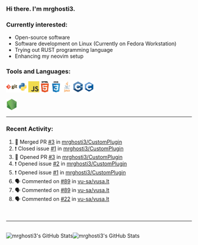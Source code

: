 ### Hi there. I'm mrghosti3.

### Currently interested:

- Open-source software
- Software development on Linux (Currently on Fedora Workstation)
- Trying out RUST programming language
- Enhancing my neovim setup

### Tools and Languages:

<img align="left" alt="Git" width="30px" src="https://raw.githubusercontent.com/github/explore/80688e429a7d4ef2fca1e82350fe8e3517d3494d/topics/git/git.png" />

<img align="left" alt="Python" width="30px" src="https://raw.githubusercontent.com/github/explore/80688e429a7d4ef2fca1e82350fe8e3517d3494d/topics/python/python.png" />

<img align="left" alt="JavaScript" width="30px" src="https://raw.githubusercontent.com/github/explore/80688e429a7d4ef2fca1e82350fe8e3517d3494d/topics/javascript/javascript.png" />

<img align="left" alt="HTML5" width="30px" src="https://raw.githubusercontent.com/github/explore/80688e429a7d4ef2fca1e82350fe8e3517d3494d/topics/html/html.png" />

<img align="left" alt="CSS3" width="30px" src="https://raw.githubusercontent.com/github/explore/80688e429a7d4ef2fca1e82350fe8e3517d3494d/topics/css/css.png" />

<img align="left" alt="Java" width="30px" src="https://raw.githubusercontent.com/github/explore/80688e429a7d4ef2fca1e82350fe8e3517d3494d/topics/java/java.png">

<img align="left" alt="C++" width="30px" src="https://raw.githubusercontent.com/github/explore/80688e429a7d4ef2fca1e82350fe8e3517d3494d/topics/cpp/cpp.png">

<img align="left" alt="C" width="30px" src="https://raw.githubusercontent.com/github/explore/80688e429a7d4ef2fca1e82350fe8e3517d3494d/topics/c/c.png">

<br /><br />

<img align="left" alt="Node.js" width="30px" src="https://raw.githubusercontent.com/github/explore/80688e429a7d4ef2fca1e82350fe8e3517d3494d/topics/nodejs/nodejs.png" />

<br /><br />

---

### Recent Activity:

<!--START_SECTION:activity-->
1. 🎉 Merged PR [#3](https://github.com/mrghosti3/CustomPlugin/pull/3) in [mrghosti3/CustomPlugin](https://github.com/mrghosti3/CustomPlugin)
2. ❗️ Closed issue [#1](https://github.com/mrghosti3/CustomPlugin/issues/1) in [mrghosti3/CustomPlugin](https://github.com/mrghosti3/CustomPlugin)
3. 💪 Opened PR [#3](https://github.com/mrghosti3/CustomPlugin/pull/3) in [mrghosti3/CustomPlugin](https://github.com/mrghosti3/CustomPlugin)
4. ❗️ Opened issue [#2](https://github.com/mrghosti3/CustomPlugin/issues/2) in [mrghosti3/CustomPlugin](https://github.com/mrghosti3/CustomPlugin)
5. ❗️ Opened issue [#1](https://github.com/mrghosti3/CustomPlugin/issues/1) in [mrghosti3/CustomPlugin](https://github.com/mrghosti3/CustomPlugin)
6. 🗣 Commented on [#89](https://github.com/vu-sa/vusa.lt/issues/89) in [vu-sa/vusa.lt](https://github.com/vu-sa/vusa.lt)
7. 🗣 Commented on [#89](https://github.com/vu-sa/vusa.lt/issues/89) in [vu-sa/vusa.lt](https://github.com/vu-sa/vusa.lt)
8. 🗣 Commented on [#22](https://github.com/vu-sa/vusa.lt/issues/22) in [vu-sa/vusa.lt](https://github.com/vu-sa/vusa.lt)
<!--END_SECTION:activity-->

<br />

---

<br />

<img align="left" alt="mrghosti3's GitHub Stats" src="https://github-readme-stats.vercel.app/api?username=mrghosti3&theme=radical&show_icons=true&hide_border=true" />
<img align="left" alt="mrghosti3's GitHub Stats" src="https://github-readme-stats.vercel.app/api/top-langs/?username=mrghosti3&theme=radical&hide_border=true&layout=compact" />
